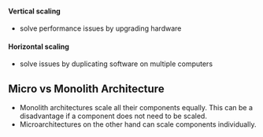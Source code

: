 #### Vertical scaling
- solve performance issues by upgrading hardware
#### Horizontal scaling
- solve issues by duplicating software on multiple computers

## Micro vs Monolith Architecture
- Monolith architectures scale all their components equally. This can be a disadvantage if a component does not need to be scaled.
- Microarchitectures on the other hand can scale components individually.
